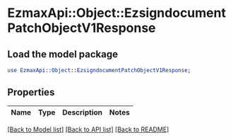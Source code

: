 # EzmaxApi::Object::EzsigndocumentPatchObjectV1Response

## Load the model package
```perl
use EzmaxApi::Object::EzsigndocumentPatchObjectV1Response;
```

## Properties
Name | Type | Description | Notes
------------ | ------------- | ------------- | -------------

[[Back to Model list]](../README.md#documentation-for-models) [[Back to API list]](../README.md#documentation-for-api-endpoints) [[Back to README]](../README.md)


